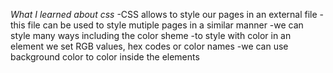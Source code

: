 *What I learned about css*
-CSS allows to style our pages in an external file
-this file can be used to style mutiple pages in a similar manner
-we can style many ways including the color sheme
-to style with color in an element we set RGB values, hex codes or color names
-we can use background color to color inside the elements
